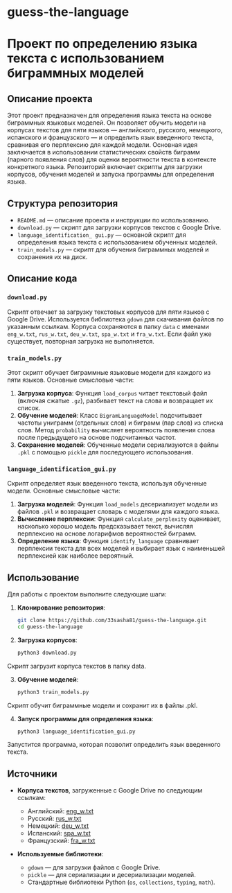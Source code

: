 # guess-the-language
# Проект по определению языка текста с использованием биграммных моделей

## Описание проекта

Этот проект предназначен для определения языка текста на основе биграммных языковых моделей. Он позволяет обучить модели на корпусах текстов для пяти языков — английского, русского, немецкого, испанского и французского — и определить язык введенного текста, сравнивая его перплексию для каждой модели. Основная идея заключается в использовании статистических свойств биграмм (парного появления слов) для оценки вероятности текста в контексте конкретного языка. Репозиторий включает скрипты для загрузки корпусов, обучения моделей и запуска программы для определения языка.

## Структура репозитория

- `README.md` — описание проекта и инструкции по использованию.
- `download.py` — скрипт для загрузки корпусов текстов с Google Drive.
- `language_identification_ gui.py` — основной скрипт для определения языка текста с использованием обученных моделей.
- `train_models.py` — скрипт для обучения биграммных моделей и сохранения их на диск.

## Описание кода

### `download.py`

Скрипт отвечает за загрузку текстовых корпусов для пяти языков с Google Drive. Используется библиотека `gdown` для скачивания файлов по указанным ссылкам. Корпуса сохраняются в папку `data` с именами `eng_w.txt`, `rus_w.txt`, `deu_w.txt`, `spa_w.txt` и `fra_w.txt`. Если файл уже существует, повторная загрузка не выполняется.

### `train_models.py`

Этот скрипт обучает биграммные языковые модели для каждого из пяти языков. Основные смысловые части:

1. **Загрузка корпуса**: Функция `load_corpus` читает текстовый файл (включая сжатые `.gz`), разбивает текст на слова и возвращает их список.
2. **Обучение моделей**: Класс `BigramLanguageModel` подсчитывает частоты униграмм (отдельных слов) и биграмм (пар слов) из списка слов. Метод `probability` вычисляет вероятность появления слова после предыдущего на основе подсчитанных частот.
3. **Сохранение моделей**: Обученные модели сериализуются в файлы `.pkl` с помощью `pickle` для последующего использования.

### `language_identification_gui.py`

Скрипт определяет язык введенного текста, используя обученные модели. Основные смысловые части:

1. **Загрузка моделей**: Функция `load_models` десериализует модели из файлов `.pkl` и возвращает словарь с моделями для каждого языка.
2. **Вычисление перплексии**: Функция `calculate_perplexity` оценивает, насколько хорошо модель предсказывает текст, вычисляя перплексию на основе логарифмов вероятностей биграмм.
3. **Определение языка**: Функция `identify_language` сравнивает перплексии текста для всех моделей и выбирает язык с наименьшей перплексией как наиболее вероятный.

## Использование

Для работы с проектом выполните следующие шаги:

1. **Клонирование репозитория**:
   ```bash
   git clone https://github.com/33sasha81/guess-the-language.git
   cd guess-the-language

2. **Загрузка корпусов**:
   ```bash
   python3 download.py
Скрипт загрузит корпуса текстов в папку data.

3. **Обучение моделей**:
   ```bash
   python3 train_models.py
Скрипт обучит биграммные модели и сохранит их в файлы .pkl.

4. **Запуск программы для определения языка**:
   ```bash
   python3 language_identification_gui.py
Запустится программа, которая позволит определить язык введенного текста.

## Источники

- **Корпуса текстов**, загруженные с Google Drive по следующим ссылкам:
  - Английский: [eng_w.txt](https://drive.google.com/uc?id=1MOdBYmKczmadRDLH1sMUYbBWtWhTFp9O)
  - Русский: [rus_w.txt](https://drive.google.com/uc?id=1H257C5Nf3-IsQ41HeNpYaPhgGXXGnrjU)
  - Немецкий: [deu_w.txt](https://drive.google.com/uc?id=1BKcdCKrYwy00XklRdf5FVkHYCOtOfgJF)
  - Испанский: [spa_w.txt](https://drive.google.com/uc?id=19Rcyk1zZOuai9Oh8N5f0szvjAW8lQzeY)
  - Французский: [fra_w.txt](https://drive.google.com/uc?id=12kMibFwZCxSfiyQczdbX4bYay3tCJvx8)

- **Используемые библиотеки**:
  - `gdown` — для загрузки файлов с Google Drive.
  - `pickle` — для сериализации и десериализации моделей.
  - Стандартные библиотеки Python (`os`, `collections`, `typing`, `math`).

